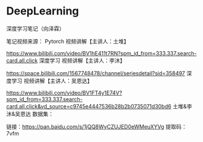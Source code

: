 # DeepLearning
深度学习笔记（向泽霖）

笔记视频来源：
Pytorch 视频讲解【主讲人：土堆】

https://www.bilibili.com/video/BV1hE411t7RN?spm_id_from=333.337.search-card.all.click
深度学习 视频讲解【主讲人：李沐】

https://space.bilibili.com/1567748478/channel/seriesdetail?sid=358497
深度学习 视频讲解【主讲人：吴恩达】

https://www.bilibili.com/video/BV1FT4y1E74V?spm_id_from=333.337.search-card.all.click&vd_source=c9745e4447536b28b2b0735071d30bd6
土堆&李沐&吴恩达 数据集：

链接：https://pan.baidu.com/s/1jQQ8WyCZUJED0eWMeuXYVg  提取码：7vfm
